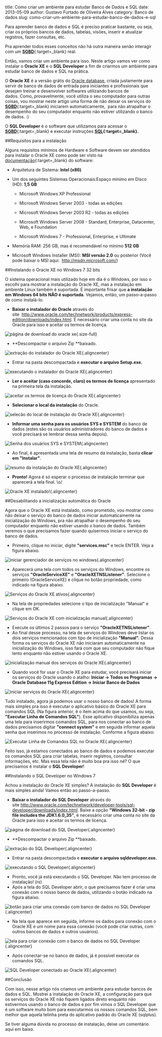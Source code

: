 title: Como criar um ambiente para estudar Banco de Dados e SQL
date: 2013-05-09
author: Gustavo Furtado de Oliveira Alves
category: Banco de dados
slug: como-criar-um-ambiente-para-estudar-banco-de-dados-e-sql

Para aprender banco de
dados e SQL é preciso praticar bastante, ou seja, criar os
próprios bancos de dados, tabelas, visões, inserir e atualizar
registros, fazer consultas, etc.

Pra aprender todos esses conceitos não
há outra maneira senão interagir com um
[**SGBD**](http://www.dicasdeprogramacao.com.br/o-que-e-um-sgbd/ "O que é um SGBD?"){:target=\_blank} real.

Então, vamos criar um ambiente para isso. Neste artigo vamos ver
como instalar o **Oracle XE** e o **SQL Developer** a fim de criarmos um
ambiente para estudar banco de dados e SQL na prática.

O **Oracle XE** é a versão grátis do <span
style="text-decoration: underline;">Oracle database</span>, criada
justamente para servir de banco de dados de entrada para iniciantes e
profissionais que desejam treinar e desenvolver softwares utilizando
bancos de dados. Como, provavelmente, você utiliza o seu computador para
outras coisas, vou mostrar neste artigo uma forma de não deixar os
serviços do
[**SGBD**](http://www.dicasdeprogramacao.com.br/o-que-e-um-sgbd/ "O que é um SGBD?"){:target=\_blank} iniciarem
automaticamente,  para não atrapalhar o desempenho do seu computador
enquanto não estiver utilizando o banco de dados. :)

O **SQL Developer** é o software que utilizamos para acessar o
[**SGBD**](http://www.dicasdeprogramacao.com.br/o-que-e-um-sgbd/ "O que é um SGBD?"){:target=\_blank}
e executar instruções
**[SQL](http://www.dicasdeprogramacao.com.br/o-que-e-sql/ "Você precisa saber o que é SQL!"){:target=\_blank}.**

##Requisitos para a instalação

Alguns requisitos mínimos de Hardware e Software devem ser atendidos
para instalar o Oracle XE como pode ser visto na
[documentação](http://docs.oracle.com/cd/E17781_01/install.112/e18803/toc.htm#autoId2 "Requisitos para instalação do Oracle XE"){:target=\_blank} do
software:

-   Arquitetura de Sistema: **Intel (x86)**
-   Um dos seguintes Sistemas Operacionais:Espaço mínimo em Disco
    (HD): **1,5 GB**
    -   Microsoft Windows XP Professional

    -   Microsoft Windows Server 2003 - todas as edições

    -   Microsoft Windows Server 2003 R2 - todas as edições

    -   Microsoft Windows Server 2008 - Standard, Enterprise,
        Datacenter, Web, e Foundation

    -   Microsoft Windows 7 - Professional, Enterprise, e Ultimate

-   Memória RAM: 256 GB, mas é recomendável no mínimo **512 GB**
-   Microsoft Windows Installer (MSI): **MSI versão 2.0** ou posterior
    (Você pode baixar o MSI aqui:  <http://msdn.microsoft.com/>)

##Instalando o Oracle XE no Windows 7 32 bits

O sistema operacional mais utilizado hoje em dia é o Windows, por isso o
escolhi para mostrar a instalação do Oracle XE, mas a instalação em
ambiente Linux também é suportada. É importante frisar que **a
instalação em Windows 64 bits NÃO é suportada**. Vejamos, então, um
passo-a-passo de como instalá-lo:

-   **Baixar o instalador do Oracle** através do
    site  <http://www.oracle.com/technetwork/products/express-edition/downloads/index.html>.
    É necessário criar uma conta no site da Oracle para isso e aceitar
    os termos de licença.

![página de download do oracle
xe](/images/como-criar-um-ambiente-para-estudar-banco-de-dados-e-sql/página-de-download-do-oracle-xe.png "página de download do oracle xe"){.size-full}

-   **Descompactar o arquivo Zip **baixado.

![extração do instalador do Oracle
XE](/images/como-criar-um-ambiente-para-estudar-banco-de-dados-e-sql/extração-do-instalador-do-Oracle.png){.aligncenter}

-   Entrar na pasta descompactada e **executar o arquivo Setup.exe.**

![executando o instalador do Oracle
XE](/images/como-criar-um-ambiente-para-estudar-banco-de-dados-e-sql/executando-o-instalador-do-Oracle-XE.png){.aligncenter}

-   **Ler e aceitar (caso concorde, claro) os termos de licença**
    apresentado na primeira tela da instalação.

![aceitar os termos de licença do Oracle
XE](/images/como-criar-um-ambiente-para-estudar-banco-de-dados-e-sql/aceitar-os-termos-de-licença-do-Oracle-XE.png){.aligncenter}

-   **Selecionar o local da instalação** do Oracle.

![selecão do local de instalação do Oracle
XE](/images/como-criar-um-ambiente-para-estudar-banco-de-dados-e-sql/selecão-do-local-de-instalação-do-Oracle-XE.png){.aligncenter}

-   **Informar uma senha para os usuários SYS e SYSTEM** do banco de
    dados (estes são os usuários administradores do banco de dados e
    você precisará se lembrar dessa senha depois).

![Senha dos usuários SYS e
SYSTEM](/images/como-criar-um-ambiente-para-estudar-banco-de-dados-e-sql/Senha-dos-usuários-SYS-e-SYSTEM.png){.aligncenter}

-   Ao final, é apresentada uma tela de resumo da instalação, basta
    **clicar em "Instalar"**.

![resumo da instalação do Oracle
XE](/images/como-criar-um-ambiente-para-estudar-banco-de-dados-e-sql/resumo-da-instalação-do-Oracle-XE.png){.aligncenter}

-   <span style="line-height: 13px;">**Pronto!** Agora é só esperar o
    processo de instalação terminar que aparecerá a tela final.
    \\o/</span>

![Oracle XE
instalado!](/images/como-criar-um-ambiente-para-estudar-banco-de-dados-e-sql/Oracle-XE-instalado.png){.aligncenter}

##Desabilitando a inicialização automática do Oracle

Agora que o Oracle XE está instalado, como prometido, vou mostrar como
não deixar o serviço do banco de dados iniciar automaticamente na
inicialização do Windows, pra não atrapalhar o desempenho do seu
computador enquanto não estiver usando o banco de dados. Também veremos
o que precisamos fazer quando quisermos iniciar o serviço do banco de
dados.

-   Primeiro, clique no iniciar, digite **"services.msc"** e
    tecle ENTER. Veja a figura abaixo.

![iniciar gerenciador de serviços no
windows](/images/como-criar-um-ambiente-para-estudar-banco-de-dados-e-sql/iniciar-gerenciador-de-serviços-no-windows.png){.aligncenter}

-   Aparecerá uma tela com todos os serviços do Windows, encontre os
    serviços **"OracleServiceXE"** e **"OracleXETNSListener"**.
    Selecione o primeiro (OracleServiceXE) e clique no botão
    propriedade, como indicado na figura abaixo.

![Serviços do Oracle XE
ativos](/images/como-criar-um-ambiente-para-estudar-banco-de-dados-e-sql/Serviços-do-Oracle-XE-ativos.png){.aligncenter}

-   Na tela de propriedades selecione o tipo de inicialização "Manual" e
    clique em OK.

![Serviços do Oracle XE com inicialização
manual](/images/como-criar-um-ambiente-para-estudar-banco-de-dados-e-sql/Serviços-do-Oracle-XE-com-inicialização-manual.png){.aligncenter}

-   Execute os últimos 2 passos para o serviço
    **"OracleXETNSListener"**.
-   Ao final desse processo, na tela de serviços do Windows deve listar
    os dois serviços mencionados com tipo de inicialização
    **"Manual".** Dessa forma os serviços do Oracle XE não iniciaram
    automaticamente na inicialização do Windows, isso fará com que seu
    computador não fique lento enquanto não estiver usando o Oracle XE.

![inicialização manual dos serviços do Oracle
XE](/images/como-criar-um-ambiente-para-estudar-banco-de-dados-e-sql/inicialização-manual-dos-serviços-do-Oracle-XE.png){.aligncenter}

-   Quando você for usar o Oracle XE para estudar, você precisará
    iniciar os serviços do Oracle usando o atalho: **Iniciar -&gt; Todos
    os Programas -&gt; Oracle Database 11g Express Edition -&gt; Iniciar
    Banco de Dados**

![iniciar serviços do Oracle
XE](/images/como-criar-um-ambiente-para-estudar-banco-de-dados-e-sql/iniciar-serviços-do-Oracle-XE.png){.aligncenter}

Tudo instalado, agora já podemos usar o nosso banco de dados! A forma
mais simples pra isso é executar o aplicativo básico do Oracle XE para
comandos SQL (Na figura anterior, é o item acima do que usamos, ou seja,
**"Executar Linha de Comandos SQL"**). Esse aplicativo disponibiliza
apenas uma tela para inserirmos comandos SQL, para nos conectar ao banco
de dados precisamos digitar **"connect system"** e em seguida informar
aquela senha que inserimos no processo de instalação. Conforme a figura
abaixo:

![Executar Linha de Comandos SQL no Oracle
XE](/images/como-criar-um-ambiente-para-estudar-banco-de-dados-e-sql/Executar-Linha-de-Comandos-SQL-no-Oracle-XE.png){.aligncenter}

Feito isso, já estamos conectados ao banco de dados e podemos executar
os comandos SQL para criar tabelas, inserir registros, consultar
informações, etc. Mas essa tela não é muito boa pra isso né? O que
precisamos é instalar o **SQL Developer**!

##Instalando o SQL Developer no Windows 7

Achou a instalação do Oracle XE simples? A instalação do **SQL
Developer** é mais simples ainda! Vamos então ao passo-a-passo.

-   <span style="line-height: 13px;">**Baixar o instalador** **do SQL
    Developer** através do
    site <http://www.oracle.com/technetwork/developer-tools/sql-developer/downloads/index.html>.
    Baixe a opção **"Windows 32-bit - zip file includes the
    JDK1.6.0\_35"**, é necessário criar uma conta no site da Oracle para
    isso e aceitar os termos de licença.\
    </span>

![página de download do SQL
Developer](/images/como-criar-um-ambiente-para-estudar-banco-de-dados-e-sql/página-de-download-do-SQL-Developer.png){.aligncenter}

-   **Descompactar o arquivo Zip **baixado.

![extração do SQL
Developer](/images/como-criar-um-ambiente-para-estudar-banco-de-dados-e-sql/extração-do-SQL-Developer.png){.aligncenter}

-   Entrar na pasta descompactada e **executar o
    arquivo sqldeveloper.exe.**

![executando o SQL
Developer](/images/como-criar-um-ambiente-para-estudar-banco-de-dados-e-sql/executando-o-SQL-Developer.png){.aligncenter}

-   <span style="line-height: 13px;">Pronto, você já está executando o
    SQL Developer. Não tem processo de instalação! (rs)</span>
-   Após a tela do SQL Developer abrir, o que precisamos fazer é criar
    uma conexão com o nosso banco de dados, utilizando o botão indicado
    na figura abaixo.

![botão para criar uma conexão com banco de dados no SQL
Developer](/images/como-criar-um-ambiente-para-estudar-banco-de-dados-e-sql/botão-para-criar-uma-conexão-com-banco-de-dados-no-SQL-Developer.png){.aligncenter}

-   <span style="line-height: 13px;">Na tela que aparece em seguida,
    informe os dados para conexão com o Oracle XE e um nome para essa
    conexão (você pode criar outras, com outros bancos de dados e
    outros usuários).</span>

![tela para criar conexão com o banco de dados no SQL
Developer](/images/como-criar-um-ambiente-para-estudar-banco-de-dados-e-sql/tela-para-criar-conexão-com-o-banco-de-dados-no-SQL-Developer.png){.aligncenter}

-   Após conectar-se no banco de dados, já é possível executar os
    comandos SQL.

![SQL Developer conectado ao Oracle
XE](/images/como-criar-um-ambiente-para-estudar-banco-de-dados-e-sql/SQL-Developer-conectado-ao-Oracle-XE.png){.aligncenter}

##Conclusão

Com isso, nesse artigo nós criamos um ambiente para estudar bancos de
dados e SQL. Mostrei a instalação do Oracle XE, a configuração para que
os serviços do Oracle XE não fiquem ligados direto enquanto não
estivermos usando o banco de dados e por fim vimos o SQL Developer que é
um software muito bom para executarmos os nossos comandos SQL, bem
melhor que aquela telinha preta do aplicativo padrão do Oracle XE
(sqlplus).

Se tiver alguma dúvida no processo de instalação, deixe um comentário
aqui em baixo.
